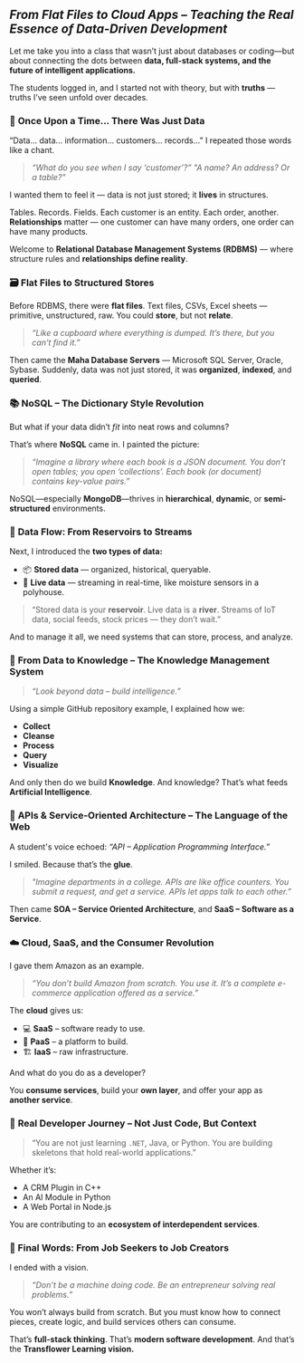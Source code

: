  

##   *From Flat Files to Cloud Apps – Teaching the Real Essence of Data-Driven Development*

Let me take you into a class that wasn’t just about databases or coding—but about connecting the dots between **data, full-stack systems, and the future of intelligent applications.**

The students logged in, and I started not with theory, but with **truths** — truths I’ve seen unfold over decades.


### 🧱 **Once Upon a Time... There Was Just Data**

“Data... data... information... customers... records...”
I repeated those words like a chant.

> *“What do you see when I say ‘customer’?”*
> *"A name? An address? Or a table?”*

I wanted them to feel it — data is not just stored; it **lives** in structures.

Tables. Records. Fields.
Each customer is an entity. Each order, another.
**Relationships** matter — one customer can have many orders, one order can have many products.

Welcome to **Relational Database Management Systems (RDBMS)** — where structure rules and **relationships define reality**.

### 🗃️ **Flat Files to Structured Stores**

Before RDBMS, there were **flat files**.
Text files, CSVs, Excel sheets — primitive, unstructured, raw.
You could **store**, but not **relate**.

> *“Like a cupboard where everything is dumped. It’s there, but you can’t find it.”*

Then came the **Maha Database Servers** — Microsoft SQL Server, Oracle, Sybase.
Suddenly, data was not just stored, it was **organized**, **indexed**, and **queried**.


### 📚 **NoSQL – The Dictionary Style Revolution**

But what if your data didn’t *fit* into neat rows and columns?

That’s where **NoSQL** came in.
I painted the picture:

> *“Imagine a library where each book is a JSON document. You don’t open tables; you open ‘collections’. Each book (or document) contains key-value pairs.”*

NoSQL—especially **MongoDB**—thrives in **hierarchical**, **dynamic**, or **semi-structured** environments.


### 🌊 **Data Flow: From Reservoirs to Streams**

Next, I introduced the **two types of data:**

* 📦 **Stored data** — organized, historical, queryable.
* 🔄 **Live data** — streaming in real-time, like moisture sensors in a polyhouse.

> “Stored data is your **reservoir**. Live data is a **river**. Streams of IoT data, social feeds, stock prices — they don’t wait.”

And to manage it all, we need systems that can store, process, and analyze.


### 🧠 **From Data to Knowledge – The Knowledge Management System**

> *“Look beyond data – build intelligence.”*

Using a simple GitHub repository example, I explained how we:

* **Collect**
* **Cleanse**
* **Process**
* **Query**
* **Visualize**

And only then do we build **Knowledge**. And knowledge? That’s what feeds **Artificial Intelligence**.


### 🔁 **APIs & Service-Oriented Architecture – The Language of the Web**

A student's voice echoed: *“API – Application Programming Interface.”*

I smiled.
Because that’s the **glue**.

> *"Imagine departments in a college. APIs are like office counters. You submit a request, and get a service. APIs let apps talk to each other.”*

Then came **SOA – Service Oriented Architecture**, and **SaaS – Software as a Service**.


### ☁️ **Cloud, SaaS, and the Consumer Revolution**

I gave them Amazon as an example.

> *“You don’t build Amazon from scratch. You use it. It’s a complete e-commerce application offered as a service.”*

The **cloud** gives us:

* 💻 **SaaS** – software ready to use.
* 🔧 **PaaS** – a platform to build.
* 🏗️ **IaaS** – raw infrastructure.

And what do you do as a developer?

You **consume services**, build your **own layer**, and offer your app as **another service**.

### 💼 **Real Developer Journey – Not Just Code, But Context**

> “You are not just learning `.NET`, Java, or Python. You are building skeletons that hold real-world applications.”

Whether it’s:

* A CRM Plugin in C++
* An AI Module in Python
* A Web Portal in Node.js

You are contributing to an **ecosystem of interdependent services**.

### 💬 Final Words: From Job Seekers to Job Creators

I ended with a vision.

> *“Don’t be a machine doing code. Be an entrepreneur solving real problems.”*

You won’t always build from scratch.
But you must know how to connect pieces, create logic, and build services others can consume.

That’s **full-stack thinking**.
That’s **modern software development**.
And that’s the **Transflower Learning vision.**

 
